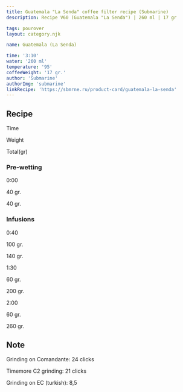 ```yaml
---
title: Guatemala "La Senda" coffee filter recipe (Submarine)
description: Recipe V60 (Guatemala "La Senda") | 260 ml | 17 gr

tags: pourover
layout: category.njk

name: Guatemala (La Senda)

time: '3:10'
water: '260 ml'
temperature: '95'
coffeeWeight: '17 gr.'
author: 'Submarine'
authorImg: 'submarine'
linkRecipe: 'https://sbmrne.ru/product-card/guatemala-la-senda'
---
```


## Recipe


<div class="time-line">

Time

Weight

Total(gr)

</div>

### Pre-wetting

<div class="time-line">

0:00

40 gr.

40 gr.

</div>


### Infusions

<div class="time-line">

0:40

100 gr.

140 gr.

</div>

<div class="time-line">

1:30

60 gr.

200 gr.

</div>

<div class="time-line">

2:00

60 gr.

260 gr.

</div>


<div class="info-warm">

## Note

Grinding on Comandante: 24 clicks

Timemore C2 grinding: 21 clicks

Grinding on EC (turkish): 8,5
</div>


